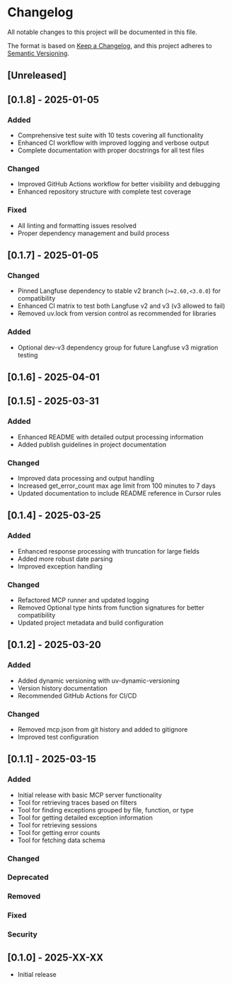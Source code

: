 # Changelog

All notable changes to this project will be documented in this file.

The format is based on [Keep a Changelog](https://keepachangelog.com/en/1.0.0/),
and this project adheres to [Semantic Versioning](https://semver.org/spec/v2.0.0.html).

## [Unreleased]

## [0.1.8] - 2025-01-05

### Added
- Comprehensive test suite with 10 tests covering all functionality
- Enhanced CI workflow with improved logging and verbose output
- Complete documentation with proper docstrings for all test files

### Changed
- Improved GitHub Actions workflow for better visibility and debugging
- Enhanced repository structure with complete test coverage

### Fixed
- All linting and formatting issues resolved
- Proper dependency management and build process

## [0.1.7] - 2025-01-05

### Changed
- Pinned Langfuse dependency to stable v2 branch (`>=2.60,<3.0.0`) for compatibility
- Enhanced CI matrix to test both Langfuse v2 and v3 (v3 allowed to fail)
- Removed uv.lock from version control as recommended for libraries

### Added
- Optional dev-v3 dependency group for future Langfuse v3 migration testing

## [0.1.6] - 2025-04-01

## [0.1.5] - 2025-03-31

### Added
- Enhanced README with detailed output processing information
- Added publish guidelines in project documentation

### Changed
- Improved data processing and output handling
- Increased get_error_count max age limit from 100 minutes to 7 days
- Updated documentation to include README reference in Cursor rules

## [0.1.4] - 2025-03-25

### Added
- Enhanced response processing with truncation for large fields
- Added more robust date parsing
- Improved exception handling

### Changed
- Refactored MCP runner and updated logging 
- Removed Optional type hints from function signatures for better compatibility
- Updated project metadata and build configuration

## [0.1.2] - 2025-03-20

### Added
- Added dynamic versioning with uv-dynamic-versioning
- Version history documentation
- Recommended GitHub Actions for CI/CD

### Changed
- Removed mcp.json from git history and added to gitignore
- Improved test configuration

## [0.1.1] - 2025-03-15

### Added
- Initial release with basic MCP server functionality
- Tool for retrieving traces based on filters
- Tool for finding exceptions grouped by file, function, or type
- Tool for getting detailed exception information
- Tool for retrieving sessions
- Tool for getting error counts
- Tool for fetching data schema

### Changed

### Deprecated

### Removed

### Fixed

### Security

## [0.1.0] - 2025-XX-XX
- Initial release 